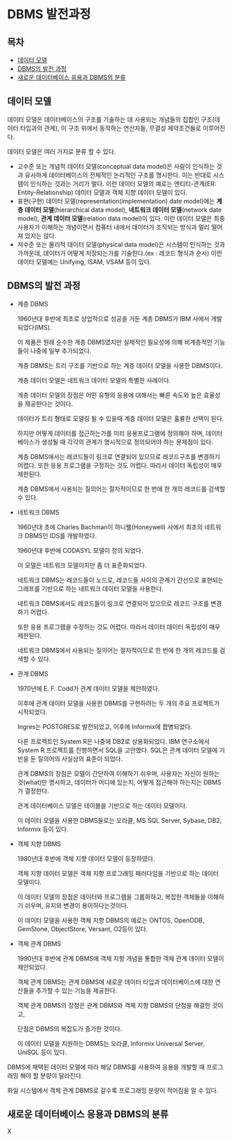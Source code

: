 # DBMS 발전과정



## 목차

- [데이터 모델](#데이터-모델)
- [DBMS의 발전 과정](#DBMS의-발전-과정)
- [새로운 데이터베이스 응용과 DBMS의 분류](#새로운-데이터베이스-응용과-DBMS의-분류)



## 데이터 모델

데이터 모델은 데이터베이스의 구조를 기술하는 데 사용되는 개념들의 집합인 구조(데이터 타입과의 관계),
이 구조 위에서 동작하는 연산자들, 무결성 제약조건들로 이루어진다.

데이터 모델은 여러 가지로 분류 할 수 있다.

- 고수준 또는 개념적 데이터 모델(conceptual data model)은
  사람이 인식하는 것과 유사하게 데이터베이스의 전체적인 논리적인 구조를 명시한다.
  이는 반대로 시스템이 인식하는 것과는 거리가 멀다.
  이런 데이터 모델의 예로는 엔티티-관계(ER: Entity-Relationship) 데이터 모델과 객체 지향 데이터 모델이 있다.
- 표현(구현) 데이터 모델(representation(implementation) date model)에는
  __계층 데이터 모델__(hierarchical data model), __네트워크 데이터 모델__(network date model), __관계 데이터 모델__(relation data model)이 있다.
  이런 데이터 모델은 최종 사용자가 이해하는 개념이면서 컴퓨터 내에서 데이터가 조직되는 방식과 멀리 떨어져 있지는 않다.
- 저수준 또는 물리적 데이터 모델(physical data model)은 시스템이 인식하는 것과 가까운데,
  데이터가 어떻게 저장되는가를 기술한다.(ex : 레코드 형식과 순서)
  이런 데이터 모델에는 Unifying, ISAM, VSAM 등이 있다.



## DBMS의 발전 과정

- 계층 DBMS

  1960년대 후반에 최초로 상업적으로 성공을 거둔 계층 DBMS가 IBM 사에서 개발되었다(IMS).

  이 제품은 원래 순수한 계층 DBMS였지만 실제적인 필요성에 의해 비계층적인 기능들이 나중에 일부 추가되었다.

  계층 DBMS는 트리 구조를 기반으로 하는 계층 데이터 모델을 사용한 DBMS이다.

  계층 데이터 모델은 네트워크 데이터 모델의 특별한 사례이다.

  게층 데이터 모델의 장점은 어떤 유형의 응용에 대해서는 빠른 속도와 높은 효율성을 제공한다는 것이다.

  데이터가 트리 형태로 모델링 될 수 있을때 계층 데이터 모델은 훌륭한 선택이 된다.

  하지만 어떻게 데이터를 접근하는가를 미리 응용프로그램에 정의해야 하며, 데이터베이스가 생성될 때 각각의 관계가 명시적으로 정의되어야 하는 문제점이 있다.

  계층 DBMS에서는 레코드들이 링크로 연결되어 있으므로 레코드구조를 변경하기 어렵다. 또한 응용 프로그램을 구정하는 것도 어렵다. 따라서 데이터 독립성이 매우 제한된다.

  계층 DBMS에서 사용되는 질의어는 절차적이므로 한 번에 한 개의 레코드를 검색할 수 있다.

- 네트워크 DBMS

  1960년대 초에 Charles Bachman이 하니웰(Honeywell) 사에서 최초의 네트워크 DBMS인 IDS를 개발하였다.

  1960년대 후반에 CODASYL 모델이 정의 되었다.

  이 모델은 네트워크 모델이지만 좀 더 표준화되었다.

  네트워크 DBMS는 레코드들이 노드로, 레코드들 사이의 관계가 간선으로 표현되는 그래프를 기반으로 하는 네트워크 데이터 모델을 사용한다.

  네트워크 DBMS에서도 레코드들이 링크로 연결되어 있으므로 레코드 구조를 변경하기 어렵다.

  또한 응용 프로그램을 수정하는 것도 어렵다. 따라서 데이터 데이터 독립성이 매우 제한된다.

  네트워크 DBMS에서 사용되는 질의어는 절차적이므로 한 번에 한 개의 레코드를 검색할 수 있다.

- 관계 DBMS

  1970년에 E. F. Codd가 관계 데이터 모델을 제안하였다.

  이후에 관계 데이터 모델을 사용한 DBMS를 구현하려는 두 개의 주요 프로젝트가 시작되었다.

  Ingres는 POSTGRES로 발전되었고, 이후에 Informix에 합병되었다.

  다른 프로젝트인 System R은 나중에 DB2로 상용화되었다. IBM 연구소에서 System R 프로젝트를 진행하면서 SQL을 고안했다. SQL은 관계 데이터 모델에 기반을 둔 질의어의 사실상의 표준이 되었다.

  관계 DBMS의 장점은 모델이 간단하여 이해하기 쉬우며, 사용자는 자신이 원하는 것(what)만 명시하고, 데이터가 어디에 있는지, 어떻게 접근해야 하는지는 DBMS가 결정한다.

  관계 데이터베이스 모델은 테이블을 기반으로 하는 데이터 모델이다.

  이 데이터 모델을 사용한 DBMS들로는 오라클, MS SQL Server, Sybase, DB2, Informix 등이 있다.

- 객체 지향 DBMS

  1980년대 후반에 객체 지향 데이터 모델이 등장하였다.

  객체 지향 데이터 모델은 객체 지향 프로그래밍 패러다임을 기반으로 하는 데이터 모델이다.

  이 데이터 모델의 장점은 데이터와 프로그램을 그룹화하고, 복잡한 객체들을 이해하기 쉬우며, 유지와 변경이 용이하다는것이다.

  이 데이터 모델을 사용한 객체 지향 DBMS의 예로는 ONTOS, OpenODB, GemStone, ObjectStore, Versant, O2등이 있다.

- 객체 관계 DBMS

  1990년대 후반에 관계 DBMS에 객체 지향 개념을 통합한 객체 관계 데이터 모델이 제안되었다.

  객체 관계 DBMS는 관계 DBMS에 새로운 데이터 타입과 데이터베이스에 대한 연산들을 추가할 수 있는 기능을 제공한다.

  객체 관계 DBMS의 장점은 관계 DBMS와 객체 지향 DBMS의 단점을 해결한 것이고,

  단점은 DBMS의 복잡도가 증가한 것이다.

  이 데이터 모델을 지원하는 DBMS는 오라클, Informix Universal Server, UniSQL 등이 있다.



DBMS에 채택된 데이터 모델에 따라 해당 DBMS를 사용하여 응용을 개발할 때 프로그래밍 해야 할 분량이 달라진다.

화일 시스템에서 객체 관계 DBMS로 갈수록 프로그래밍 분량이 적어짐을 알 수 있다.



## 새로운 데이터베이스 응용과 DBMS의 분류

X
